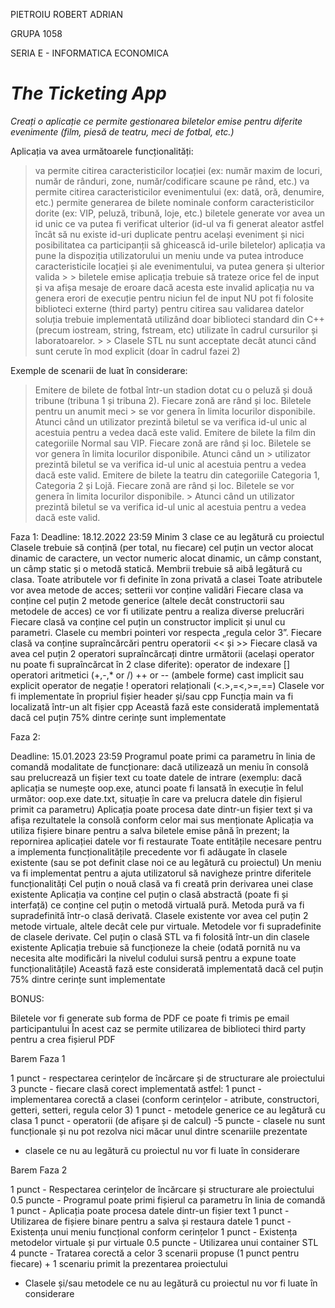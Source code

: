 PIETROIU ROBERT ADRIAN 

GRUPA 1058 

SERIA E - INFORMATICA ECONOMICA

# *The Ticketing App*

_Creați o aplicație ce permite gestionarea biletelor emise pentru diferite evenimente (film, piesă de teatru, meci de fotbal, etc.)_


Aplicația va avea următoarele funcționalități:

> va permite citirea caracteristicilor locației (ex: număr maxim de locuri, număr de rânduri, zone, număr/codificare scaune pe rând, etc.)
> va permite citirea caracteristicilor evenimentului (ex: dată, oră, denumire, etc.)
> permite generarea de bilete nominale conform caracteristicilor dorite (ex: VIP, peluză, tribună, loje, etc.)
> biletele generate vor avea un id unic ce va putea fi verificat ulterior (id-ul va fi generat aleator astfel încât să nu existe id-uri duplicate pentru același eveniment și nici posibilitatea ca participanții să ghicească id-urile biletelor)
> aplicația va pune la dispoziția utilizatorului un meniu unde va putea introduce caracteristicile locației și ale evenimentului, va putea genera și ulterior valida > > biletele emise
> aplicația trebuie să trateze orice fel de input și va afișa mesaje de eroare dacă acesta este invalid
> aplicația nu va genera erori de execuție pentru niciun fel de input
> NU pot fi folosite biblioteci externe (third party) pentru citirea sau validarea datelor
> soluția trebuie implementată utilizând doar biblioteci standard din C++ (precum iostream, string, fstream, etc) utilizate în cadrul cursurilor și laboratoarelor.  > > Clasele STL nu sunt acceptate decât atunci când sunt cerute în mod explicit (doar în cadrul fazei 2)


Exemple de scenarii de luat în considerare:


> Emitere de bilete de fotbal într-un stadion dotat cu o peluză și două tribune (tribuna 1 și tribuna 2). Fiecare zonă are rând și loc. Biletele pentru un anumit meci > se vor genera în limita locurilor disponibile. Atunci când un utilizator prezintă biletul se va verifica id-ul unic al acestuia pentru a vedea dacă este valid.
> Emitere de bilete la film din categoriile Normal sau VIP. Fiecare zonă are rând și loc. Biletele se vor genera în limita locurilor disponibile. Atunci când un > utilizator prezintă biletul se va verifica id-ul unic al acestuia pentru a vedea dacă este valid.
> Emitere de bilete la teatru din categoriile Categoria 1, Categoria 2 și Lojă. Fiecare zonă are rând și loc. Biletele se vor genera în limita locurilor disponibile. > Atunci când un utilizator prezintă biletul se va verifica id-ul unic al acestuia pentru a vedea dacă este valid.


Faza 1:
Deadline: 18.12.2022 23:59
Minim 3 clase ce au legătură cu proiectul
Clasele trebuie să conțină (per total, nu fiecare) cel puțin un vector alocat dinamic de caractere, un vector numeric alocat dinamic, un câmp constant, un câmp static și o metodă statică. Membrii trebuie să aibă legătură cu clasa.
Toate atributele vor fi definite în zona privată a clasei
Toate atributele vor avea metode de acces; setterii vor conține validări
Fiecare clasa va conține cel puțin 2 metode generice (altele decât constructorii sau metodele de acces) ce vor fi utilizate pentru a realiza diverse prelucrări
Fiecare clasă va conține cel puțin un constructor implicit și unul cu parametri. Clasele cu membri pointeri vor respecta „regula celor 3”.
Fiecare clasă va conține supraîncărcări pentru operatorii << și >>
Fiecare clasă va avea cel puțin 2 operatori supraîncărcați dintre următorii (același operator nu poate fi supraîncărcat în 2 clase diferite):
operator de indexare []
operatori aritmetici (+,-,* or /)
++ or -- (ambele forme)
cast implicit sau explicit
operator de negație !
operatori relaționali (<.>,=<,>=,==)
Clasele vor fi implementate în propriul fișier header și/sau cpp
Funcția main va fi localizată într-un alt fișier cpp
Această fază este considerată implementată dacă cel puțin 75% dintre cerințe sunt implementate

Faza 2:

Deadline: 15.01.2023 23:59
Programul poate primi ca parametru în linia de comandă modalitate de funcționare: dacă utilizează un meniu în consolă sau prelucrează un fișier text cu toate datele de intrare (exemplu: dacă aplicația se numește oop.exe, atunci poate fi lansată în execuție în felul următor: oop.exe date.txt, situație în care va prelucra datele din fișierul primit ca parametru)
Aplicația poate procesa date dintr-un fișier text și va afișa rezultatele la consolă conform celor mai sus menționate
Aplicația va utiliza fișiere binare pentru a salva biletele emise până în prezent; la repornirea aplicației datele vor fi restaurate
Toate entitățile necesare pentru a implementa funcționalitățile precedente vor fi adăugate în clasele existente (sau se pot definit clase noi ce au legătură cu proiectul)
Un meniu va fi implementat pentru a ajuta utilizatorul să navigheze printre diferitele funcționalități
Cel puțin o nouă clasă va fi creată prin derivarea unei clase existente
Aplicația va conține cel puțin o clasă abstractă (poate fi și interfață) ce conține cel puțin o metodă virtuală pură. Metoda pură va fi supradefinită într-o clasă derivată.
Clasele existente vor avea cel puțin 2 metode virtuale, altele decât cele pur virtuale. Metodele vor fi supradefinite de clasele derivate.
Cel puțin o clasă STL va fi folosită într-un din clasele existente
Aplicația trebuie să funcționeze la cheie (odată pornită nu va necesita alte modificări la nivelul codului sursă pentru a expune toate funcționalitățile)
Această fază este considerată implementată dacă cel puțin 75% dintre cerințe sunt implementate

BONUS:

Biletele vor fi generate sub forma de PDF ce poate fi trimis pe email participantului
În acest caz se permite utilizarea de biblioteci third party pentru a crea fișierul PDF

































Barem Faza 1


1 punct - respectarea cerințelor de încărcare și de structurare ale proiectului
3 puncte - fiecare clasă corect implementată astfel:
1 punct - implementarea corectă a clasei (conform cerințelor - atribute, constructori, getteri, setteri, regula celor 3)
1 punct - metodele generice ce au legătură cu clasa
1 punct - operatorii (de afișare și de calcul)
-5 puncte - clasele nu sunt funcționale și nu pot rezolva nici măcar unul dintre scenariile prezentate

* clasele ce nu au legătură cu proiectul nu vor fi luate în considerare



Barem Faza 2


1 punct - Respectarea cerințelor de încărcare și structurare ale proiectului
0.5 puncte - Programul poate primi fișierul ca parametru în linia de comandă
1 punct - Aplicația poate procesa datele dintr-un fișier text
1 punct - Utilizarea de fișiere binare pentru a salva și restaura datele
1 punct - Existența unui meniu funcțional conform cerințelor
1 punct - Existența metodelor virtuale și pur virtuale
0.5 puncte - Utilizarea unui container STL
4 puncte - Tratarea corectă a celor 3 scenarii propuse (1 punct pentru fiecare) + 1 scenariu primit la prezentarea proiectului
* Clasele și/sau metodele ce nu au legătură cu proiectul nu vor fi luate în considerare
